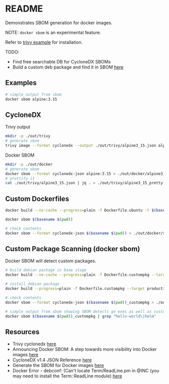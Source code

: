 # README

Demonstrates SBOM generation for docker images.  

NOTE: `docker sbom` is an experimental feature.  

Refer to [trivy example](../48_trivy/README.md) for installation.  

TODO:

* Find free searchable DB for CycloneDX SBOMs
* Build a custom deb package and find it in SBOM [here](https://github.com/chrisguest75/shell_examples/tree/master/09_deb_pkg)

## Examples

```sh
# simple output from sbom
docker sbom alpine:3.15
```

## CycloneDX

Trivy output  

```sh
mkdir -p ./out/trivy
# generate sbom
trivy image --format cyclonedx --output ./out/trivy/alpine3_15.json alpine:3.15
```

Docker SBOM  

```sh
mkdir -p ./out/docker
# generate sbom
docker sbom --format cyclonedx-json alpine:3.15 > ./out/docker/alpine3_15.json
# prettify it
cat ./out/trivy/alpine3_15.json | jq . > ./out/trivy/alpine3_15_pretty.json
```

## Custom Dockerfiles

```sh
docker build --no-cache --progress=plain -f Dockerfile.ubuntu -t $(basename $(pwd)) .

docker sbom $(basename $(pwd))

# check contents
docker sbom --format cyclonedx-json $(basename $(pwd)) > ./out/docker/$(basename $(pwd)).json
```

## Custom Package Scanning (docker sbom)

Docker SBOM will detect custom packages.  

```sh
# build debian package in baae stage 
docker build --no-cache --progress=plain -f Dockerfile.custompkg --target builder -t $(basename $(pwd))_custompkg .

# install debian package
docker build --progress=plain -f Dockerfile.custompkg --target production -t $(basename $(pwd))_custompkg .

# check contents
docker sbom --format cyclonedx-json $(basename $(pwd))_custompkg > ./out/docker/$(basename $(pwd))_custompkg.json

# simple output from sbom showing SBOM detects go exes as well as custom packages
docker sbom $(basename $(pwd))_custompkg | grep "hello-world\|helm"
```

## Resources

* Trivy cyclonedx [here](https://aquasecurity.github.io/trivy/v0.24.2/advanced/sbom/cyclonedx/)
* Announcing Docker SBOM: A step towards more visibility into Docker images [here](https://www.docker.com/blog/announcing-docker-sbom-a-step-towards-more-visibility-into-docker-images/)
* CycloneDX v1.4 JSON Reference [here](https://cyclonedx.org/docs/1.4/json/)
* Generate the SBOM for Docker images [here](https://docs.docker.com/engine/sbom/)  
* Docker Error - debconf: (Can't locate Term/ReadLine.pm in @INC (you may need to install the Term::ReadLine module) [here](https://linuxamination.blogspot.com/2021/05/docker-error-debconf-cant-locate.html)